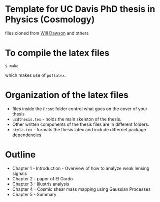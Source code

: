 # Template for UC Davis PhD thesis in Physics (Cosmology) 
files cloned from [Will Dawson](https://github.com/wadawson/dissertation) and others

# To compile the latex files
```
$ make
```
which makes use of `pdflatex`.  

# Organization of the latex files    
* files inside the `Front` folder control what goes on the cover of your thesis
* `ucdthesis.tex` - holds the main skeleton of the thesis.  
* Other written components of the thesis files are in different folders. 
* `style.tex` - formats the thesis latex and include differnet package dependencies

# Outline
* Chapter 1 - Introduction - Overview of how to analyze weak lensing signals
* Chapter 2 - paper of El Gordo 
* Chapter 3 - Illustris analysis   
* Chapter 4 - Cosmic shear mass mapping using Gaussian Processes    
* Chapter 5 - Summary 
